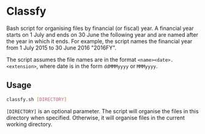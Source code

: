 # Classfy

Bash script for organising files by financial (or fiscal) year. A financial year starts on 1 July and ends on 30 June the following year and are named after the year in which it ends. For example, the script names the financial year from 1 July 2015 to 30 June 2016 "2016FY".

The script assumes the file names are in the format `<name><date>.<extension>`, where date is in the form `ddMMMyyyy` or `MMMyyyy`. 

## Usage

```bash
classfy.sh [DIRECTORY]
```

`[DIRECTORY]` is an optional parameter. The script will organise the files in this directory when specified. Otherwise, it will organise files in the current working directory.